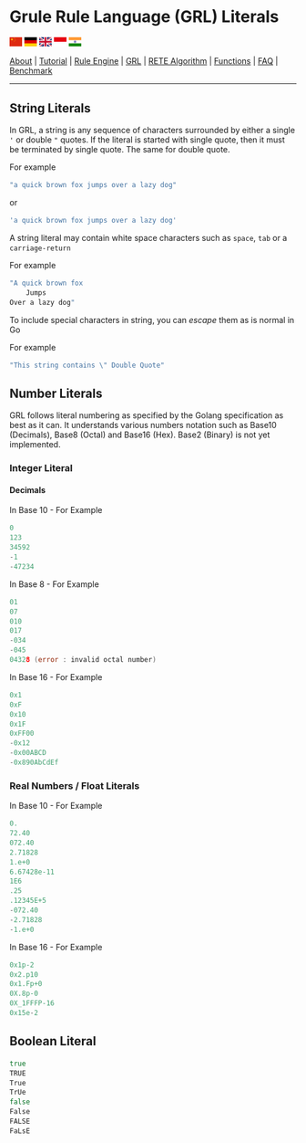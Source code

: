 # Grule Rule Language (GRL) Literals

<a href="GRL_Literals_cn.md"><img src="https://github.com/lipis/flag-icons/blob/main/flags/4x3/cn.svg?raw=true" alt="GRL_Literals_cn" width="22"/></a>
<a href="GRL_Literals_de.md"><img src="https://github.com/lipis/flag-icons/blob/main/flags/4x3/de.svg?raw=true" alt="GRL_Literals_de" width="22"/></a>
<a href="GRL_Literals_gb.md"><img src="https://github.com/lipis/flag-icons/blob/main/flags/4x3/gb.svg?raw=true" alt="GRL_Literals_gb" width="22"/></a>
<a href="GRL_Literals_id.md"><img src="https://github.com/lipis/flag-icons/blob/main/flags/4x3/id.svg?raw=true" alt="GRL_Literals_id" width="22"/></a>
<a href="GRL_Literals_in.md"><img src="https://github.com/lipis/flag-icons/blob/main/flags/4x3/in.svg?raw=true" alt="GRL_Literals_in" width="22"/></a>

[About](About_en.md) | [Tutorial](Tutorial_en.md) | [Rule Engine](RuleEngine_en.md) | [GRL](GRL_en.md) | [RETE Algorithm](RETE_en.md) | [Functions](Function_en.md) | [FAQ](FAQ_en.md) | [Benchmark](Benchmarking_en.md)

---

## String Literals

In GRL, a string is any sequence of characters surrounded by either a single `'` or double `"` quotes.
If the literal is started with single quote, then it must be terminated by single quote. The same for double quote.

For example

```go
"a quick brown fox jumps over a lazy dog"
```

or

```go
'a quick brown fox jumps over a lazy dog'
```

A string literal may contain white space characters such as `space`, `tab` or a
`carriage-return`

For example

```go
"A quick brown fox
    Jumps
Over a lazy dog"
```

To include special characters in string, you can *escape* them as is normal in Go

For example

```go
"This string contains \" Double Quote"
```

## Number Literals

GRL follows literal numbering as specified by the Golang specification as best
as it can. It understands various numbers notation such as
Base10 (Decimals), Base8 (Octal) and Base16 (Hex). Base2 (Binary) is not yet implemented.

### Integer Literal

#### Decimals

In Base 10 - For Example

```go
0
123
34592
-1
-47234
```

In Base 8 - For Example

```go
01
07
010
017
-034
-045
04328 (error : invalid octal number)
```

In Base 16 - For Example

```go
0x1
0xF
0x10
0x1F
0xFF00
-0x12
-0x00ABCD
-0x890AbCdEf
```

### Real Numbers / Float Literals

In Base 10 - For Example

```go
0.
72.40
072.40
2.71828
1.e+0
6.67428e-11
1E6
.25
.12345E+5
-072.40
-2.71828
-1.e+0
```

In Base 16 - For Example

```go
0x1p-2 
0x2.p10
0x1.Fp+0
0X.8p-0
0X_1FFFP-16
0x15e-2
```

## Boolean Literal

```go
true
TRUE
True
TrUe
false
False
FALSE
FaLsE
```
